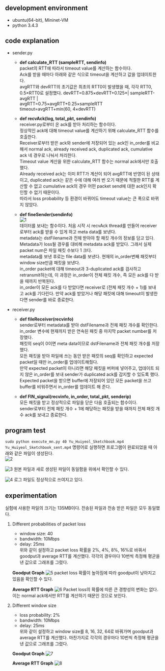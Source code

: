 ## development environment
* ubuntu(64-bit), Mininet-VM
* python 3.4.3

## code explanation
* sender.py   
    * **def calculate_RTT (sampleRTT, sendinfo)**   
    packet의 RTT에 따라서 timeout value를 계산하는 함수이다.     
    Ack를 받을 때마다 아래와 같은 식으로 timeout을 계산하고 값을 업데이트한다.     
    avgRTT와 devRTT의 초기값은 최초의 RTT0이 발생했을 때, 각각 RTT0, 0.5×RTT0로 설정했다. 
        devRTT=0.875×devRTT+0.125×| sampleRTT-avgRTT |   
        avgRTT=0.75×avgRTT+0.25×sampleRTT   
        timeout=avgRTT+min⁡(60,   4×devRTT)   
       
    * **def recvAck(log, total_pkt, sendinfo)**   
    receiver.py로부터 온 ack를 받아 처리하는 함수이다.   
    정상적인 ack에 대해 timeout value를 계산하기 위해 calculate_RTT 함수를 호출한다.   
    Receiver로부터 받은 ack와 sender에 저장되어 있는 ack인 in_order를 비교해서 normal ack, already received ack, duplicated ack, cumulative ack 네 경우로 나눠서 처리한다.   
    Timeout value 계산을 위한 calculate_RTT 함수는 normal ack에서만 호출했다.    
         Already received ack는 이미 RTT가 계산이 되어 avgRTT에 반영이 된 상태이고, duplicated ack는 같은 수에 대해 여러 번 오기 때문에 적절한 RTT를 계산할 수 없고 cumulative ack의 경우 어떤 packet send에 대한 ack인지 확인할 수 없기 때문이다.   
         따라서 loss probability 등 환경이 바뀌어도 timeout value는 큰 폭으로 바뀌지 않았다.
       
    * **def fineSender(sendinfo)**   
    ![1](https://user-images.githubusercontent.com/28529194/85284650-83738180-b4ca-11ea-8292-e09e4363383a.JPG)   
    데이터를 보내는 함수이다. 처음 시작 시 recvAck thread를 만들어 receiver로부터 ack를 받을 수 있게 하고 meta data를 보낸다.   
    metadata는 dstFilename과 전체 받아야 할 패킷 개수의 정보를 담고 있다. Metadata가 loss될 경우를 대비해 metadata ack를 받았다. 그래서 실제 packet num은 파일 패킷 수보다 1 크다.   
    metadata를 보낸 후로는 file data를 보낸다. 현재의 in_order번째 패킷부터 window size만큼 패킷을 보낸다.   
    in_order packet에 대해 timeout과 3-duplicated ack를 검사하고 retransmit하는데, 이 과정은 in_order이 전체 패킷 개수, 즉 모든 ack를 다 받을 때까지 반복된다.   
    in_order이 모든 ack를 다 받았다면 receiver로 (전체 패킷 개수 + 1)를 보내고 ack를 기다린다. 만약 ack를 받았거나 해당 패킷에 대해 timeout이 발생한다면 sender를 바로 종료한다.
       
       
* receiver.py   
    * **def fileReceiver(recvinfo)**      
    sender로부터 metadata를 받아 dstFilename과 전체 패킷 개수를 확인한다. in_order 변수에 현재까지 받은 연속된 패킷 중 마지막 packet number를 저장했다.   
    패킷의 seq이 0이면 meta data이므로 dstFilename과 전체 패킷 개수를 저장했다.   
    모든 패킷을 받아 파일에 쓰는 동안 받은 패킷의 seq를 확인하고 expected packet일 때만 in_order를 업데이트해줬다.   
       만약 expected packet이 아니라면 해당 패킷을 버퍼에 넣어주고, 업데이트 되지 않은 in_order를 보내 sender가 duplicated ack를 감지할 수 있도록 했다.   
       Expected packet을 받으면 buffer에 저장되어 있던 모든 packet을 쓰고 buffer를 비워주면서 in_order를 업데이트 해 준다.
       
    * **def FIN_signal(recvinfo, in_order, total_pkt, senderip)**   
    모든 패킷을 받고 정상적으로 파일을 닫은 다음 호출되는 함수이다.   
    sender로부터 전체 패킷 개수 + 1에 해당하는 패킷을 받을 때까지 전체 패킷 개수 ack를 보내고 종료한다.
   
   
## program test   
`sudo python execute_mn.py 40 Yu_Huiyeol_Sketchbook.mp4 Yu_Huiyeol_Sketchbook_sent.mp4` 명령어로 실행하면 프로그램이 완료되었을 때 아래와 같은 파일이 생성된다.   
![2](https://user-images.githubusercontent.com/28529194/85284654-840c1800-b4ca-11ea-99ce-f6dd1d52c76a.JPG)
   
   
![3](https://user-images.githubusercontent.com/28529194/85284618-79518300-b4ca-11ea-80ca-3ef011dd8871.JPG)
원본 파일과 새로 생성된 파일이 동일함을 위에서 확인할 수 있다.
   
   
![4](https://user-images.githubusercontent.com/28529194/85284623-7bb3dd00-b4ca-11ea-8ba0-d8b5d24a7fac.JPG)
로그 파일도 정상적으로 쓰여지고 있다.
   
   
## experimentation
실험에 사용한 파일의 크기는 135MB이다. 전송된 파일과 전송 받은 파일은 모두 동일했다.
1. Different probabilities of packet loss
   * window size: 40   
   * bandwidth: 10Mbps   
   * delay: 25ms   
   위와 같이 설정하고 packet loss 확률을 2%, 4%, 8%, 16%로 바꿔서 goodput과 average RTT를 계산했다. 각각의 경우마다 10번씩 측정해 평균을 낸 값으로 그래프를 그렸다.   
   
   **Goodput Graph**
   ![5](https://user-images.githubusercontent.com/28529194/85284629-7d7da080-b4ca-11ea-83e4-d6423630d655.JPG)
   packet loss 확률이 높아짐에 따라 goodput이 낮아지고 있음을 확인할 수 있다.   
   
   **Average RTT Graph**
   ![6](https://user-images.githubusercontent.com/28529194/85284637-7eaecd80-b4ca-11ea-969a-70a15083957e.JPG)
   Packet loss의 확률에 따른 큰 경향성의 변화는 없다. 이는 normal ack에서만 RTT를 계산하기 때문인 것으로 보인다.

2. Different window size
   * loss probability: 2%   
   * bandwidth: 10Mbps   
   * delay: 25ms   
   위와 같이 설정하고 window size를 8, 16, 32, 64로 바꿔가며 goodput과 average RTT를 계산했다. 마찬가지로 각각의 경우마다 10번씩 측정해 평균을 낸 값으로 그래프를 그렸다.
   
   **Goodput Graph**
   ![7](https://user-images.githubusercontent.com/28529194/85284641-80789100-b4ca-11ea-86b9-1c840b4b3fe1.JPG)
   
   **Average RTT Graph**
   ![8](https://user-images.githubusercontent.com/28529194/85284647-82425480-b4ca-11ea-8fbc-9181ab7ba255.JPG)
   
